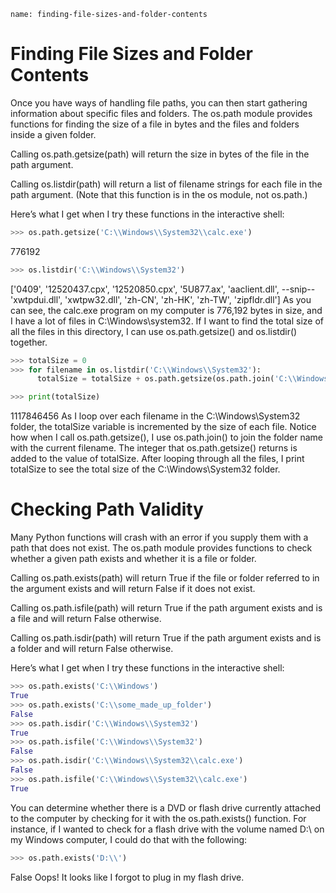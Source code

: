 ```ngMeta
name: finding-file-sizes-and-folder-contents
```
# Finding File Sizes and Folder Contents
Once you have ways of handling file paths, you can then start gathering information about specific files and folders. The os.path module provides functions for finding the size of a file in bytes and the files and folders inside a given folder.

Calling os.path.getsize(path) will return the size in bytes of the file in the path argument.

Calling os.listdir(path) will return a list of filename strings for each file in the path argument. (Note that this function is in the os module, not os.path.)

Here’s what I get when I try these functions in the interactive shell:

```python
>>> os.path.getsize('C:\\Windows\\System32\\calc.exe')
```
776192
```python
>>> os.listdir('C:\\Windows\\System32')
```
['0409', '12520437.cpx', '12520850.cpx', '5U877.ax', 'aaclient.dll',
--snip--
'xwtpdui.dll', 'xwtpw32.dll', 'zh-CN', 'zh-HK', 'zh-TW', 'zipfldr.dll']
As you can see, the calc.exe program on my computer is 776,192 bytes in size, and I have a lot of files in C:\Windows\system32. If I want to find the total size of all the files in this directory, I can use os.path.getsize() and os.listdir() together.

```python
>>> totalSize = 0
>>> for filename in os.listdir('C:\\Windows\\System32'):
      totalSize = totalSize + os.path.getsize(os.path.join('C:\\Windows\\System32', filename))

>>> print(totalSize)
```
1117846456
As I loop over each filename in the C:\Windows\System32 folder, the totalSize variable is incremented by the size of each file. Notice how when I call os.path.getsize(), I use os.path.join() to join the folder name with the current filename. The integer that os.path.getsize() returns is added to the value of totalSize. After looping through all the files, I print totalSize to see the total size of the C:\Windows\System32 folder.

# Checking Path Validity
Many Python functions will crash with an error if you supply them with a path that does not exist. The os.path module provides functions to check whether a given path exists and whether it is a file or folder.

Calling os.path.exists(path) will return True if the file or folder referred to in the argument exists and will return False if it does not exist.

Calling os.path.isfile(path) will return True if the path argument exists and is a file and will return False otherwise.

Calling os.path.isdir(path) will return True if the path argument exists and is a folder and will return False otherwise.

Here’s what I get when I try these functions in the interactive shell:

```python
>>> os.path.exists('C:\\Windows')
True
>>> os.path.exists('C:\\some_made_up_folder')
False
>>> os.path.isdir('C:\\Windows\\System32')
True
>>> os.path.isfile('C:\\Windows\\System32')
False
>>> os.path.isdir('C:\\Windows\\System32\\calc.exe')
False
>>> os.path.isfile('C:\\Windows\\System32\\calc.exe')
True
```
You can determine whether there is a DVD or flash drive currently attached to the computer by checking for it with the os.path.exists() function. For instance, if I wanted to check for a flash drive with the volume named D:\ on my Windows computer, I could do that with the following:

```python
>>> os.path.exists('D:\\')
```
False
Oops! It looks like I forgot to plug in my flash drive.

